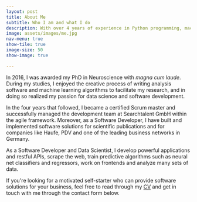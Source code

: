 ```yaml
---
layout: post
title: About Me
subtitle: Who I am and what I do
description: With over 4 years of experience in Python programming, machine learning, statistics and Scrum (agile) software development, I have built and implemented software solutions for scientific publications and for companies like Haufe, PDV and a well-known German professional network site. In addition to working as a python developer and data scientist, I became a certified Scrum master and have successfully managed the development team at Searchtalent GmbH within the agile framework.
image: assets/images/me.jpg
nav-menu: true
show-tile: true
image-size: 50
show-image: true

---
```


In 2016, I was awarded my PhD in Neuroscience with *magna cum laude*. During my studies, I enjoyed the creative process of writing analysis software and machine learning algorithms to facilitate my research, and in doing so realized my passion for data science and software development.
 
In the four years that followed, I became a certified Scrum master and successfully managed the development team at Searchtalent GmbH within the agile framework. Moreover, as a Software Developer, I have built and implemented software solutions for scientific publications and for companies like Haufe, PDV and one of the leading business networks in Germany.
 
As a Software Developer and Data Scientist, I develop powerful applications and restful APIs, scrape the web, train predictive algorithms such as neural net classifiers and regressors, work on frontends and analyze many sets of data.
 
If you're looking for a motivated self-starter who can provide software solutions for your business, feel free to read through my [CV](curriculum_vitae.html) and get in touch with me through the contact form below.
